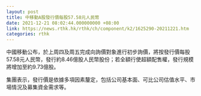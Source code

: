 ```yaml
---
layout: post
title: 中移動A股發行價每股57.58元人民幣
date: 2021-12-21 08:02:44.000000000 +08:00
link: https://news.rthk.hk/rthk/ch/component/k2/1625290-20211221.htm
categories: rthk
---
```


中國移動公布，於上周四及周五完成向詢價對象進行初步詢價，將按發行價每股57.58元人民幣，發行約8.46億股人民幣股份；若全額行使超額配售權，發行規模將增加至約9.73億股。

集團表示，發行價是依據多項因素釐定，包括公司基本面、可比公司估值水平、市場情況及募集資金需求等。
